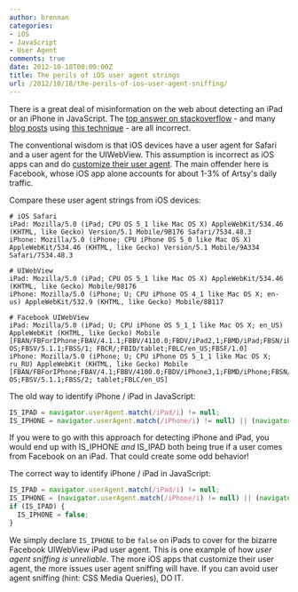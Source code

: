 ```yaml
---
author: brennan
categories:
- iOS
- JavaScript
- User Agent
comments: true
date: 2012-10-18T00:00:00Z
title: The perils of iOS user agent strings
url: /2012/10/18/the-perils-of-ios-user-agent-sniffing/
---
```


There is a great deal of misinformation on the web about detecting an
iPad or an iPhone in JavaScript. The
[top answer on stackoverflow](http://stackoverflow.com/a/4617648) -
and many [blog posts](http://www.sitepoint.com/identify-apple-iphone-ipod-ipad-visitors/) using [this technique](http://www.askdavetaylor.com/detect_apple_iphone_user_web_site_server.html) - are all incorrect.

The conventional wisdom is that iOS devices have a user agent for
Safari and a user agent for the UIWebView. This assumption is
incorrect as iOS apps can and do
[customize their user agent](http://stackoverflow.com/a/8666438). The
main offender here is Facebook, whose iOS app alone accounts for about
1-3% of Artsy's daily traffic.

Compare these user agent strings from iOS devices:
```
# iOS Safari
iPad: Mozilla/5.0 (iPad; CPU OS 5_1 like Mac OS X) AppleWebKit/534.46 (KHTML, like Gecko) Version/5.1 Mobile/9B176 Safari/7534.48.3
iPhone: Mozilla/5.0 (iPhone; CPU iPhone OS 5_0 like Mac OS X) AppleWebKit/534.46 (KHTML, like Gecko) Version/5.1 Mobile/9A334 Safari/7534.48.3

# UIWebView
iPad: Mozilla/5.0 (iPad; CPU OS 5_1 like Mac OS X) AppleWebKit/534.46 (KHTML, like Gecko) Mobile/98176
iPhone: Mozilla/5.0 (iPhone; U; CPU iPhone OS 4_1 like Mac OS X; en-us) AppleWebKit/532.9 (KHTML, like Gecko) Mobile/8B117

# Facebook UIWebView
iPad: Mozilla/5.0 (iPad; U; CPU iPhone OS 5_1_1 like Mac OS X; en_US) AppleWebKit (KHTML, like Gecko) Mobile [FBAN/FBForIPhone;FBAV/4.1.1;FBBV/4110.0;FBDV/iPad2,1;FBMD/iPad;FBSN/iPhone OS;FBSV/5.1.1;FBSS/1; FBCR/;FBID/tablet;FBLC/en_US;FBSF/1.0]
iPhone: Mozilla/5.0 (iPhone; U; CPU iPhone OS 5_1_1 like Mac OS X; ru_RU) AppleWebKit (KHTML, like Gecko) Mobile [FBAN/FBForIPhone;FBAV/4.1;FBBV/4100.0;FBDV/iPhone3,1;FBMD/iPhone;FBSN/iPhone OS;FBSV/5.1.1;FBSS/2; tablet;FBLC/en_US]
```

<!--more-->

The old way to identify iPhone / iPad in JavaScript:
```javascript
IS_IPAD = navigator.userAgent.match(/iPad/i) != null;
IS_IPHONE = navigator.userAgent.match(/iPhone/i) != null) || (navigator.userAgent.match(/iPod/i) != null);
```

If you were to go with this approach for detecting iPhone and iPad,
you would end up with IS_IPHONE *and* IS_IPAD both being true if a user
comes from Facebook on an iPad. That could create some odd behavior!

The correct way to identify iPhone / iPad in JavaScript:
```javascript
IS_IPAD = navigator.userAgent.match(/iPad/i) != null;
IS_IPHONE = (navigator.userAgent.match(/iPhone/i) != null) || (navigator.userAgent.match(/iPod/i) != null);
if (IS_IPAD) {
  IS_IPHONE = false;
}
```

We simply declare `IS_IPHONE` to be `false` on iPads to cover for the
bizarre Facebook UIWebView iPad user agent. This is one example of how
*user agent sniffing is unreliable*. The more iOS apps that customize
their user agent, the more issues user agent sniffing will have. If
you can avoid user agent sniffing (hint: CSS Media Queries), DO
IT.

